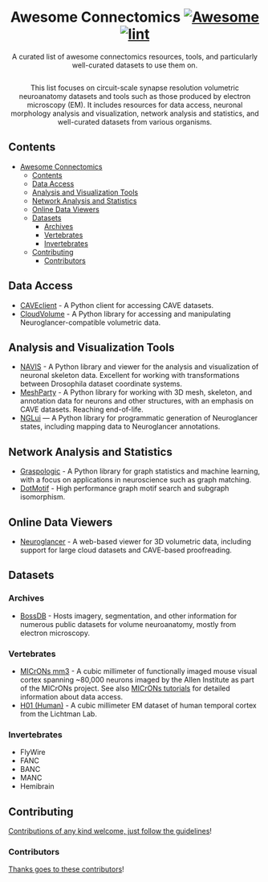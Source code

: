 <div align="center">

<!-- title -->

<!--lint ignore no-dead-urls-->

# Awesome Connectomics [![Awesome](https://awesome.re/badge.svg)](https://awesome.re) [![lint](https://github.com/ceesem/awesome-connectomics/actions/workflows/lint.yaml/badge.svg)](https://github.com/ceesem/awesome-connectomics/actions/workflows/lint.yaml)

<!-- subtitle -->

A curated list of awesome connectomics resources, tools, and particularly well-curated datasets to use them on.

<!-- image -->

<a href="" target="_blank" rel="noopener noreferrer">
  <img src="" />
</a>

<!-- description -->

This list focuses on circuit-scale synapse resolution volumetric neuroanatomy datasets and tools such as those produced by electron microscopy (EM). It includes resources for data access, neuronal morphology analysis and visualization, network analysis and statistics, and well-curated datasets from various organisms.

</div>

<!-- TOC -->

## Contents

- [Awesome Connectomics  ](#awesome-connectomics--)
  - [Contents](#contents)
  - [Data Access](#data-access)
  - [Analysis and Visualization Tools](#analysis-and-visualization-tools)
  - [Network Analysis and Statistics](#network-analysis-and-statistics)
  - [Online Data Viewers](#online-data-viewers)
  - [Datasets](#datasets)
    - [Archives](#archives)
    - [Vertebrates](#vertebrates)
    - [Invertebrates](#invertebrates)
  - [Contributing](#contributing)
    - [Contributors](#contributors)

<!-- CONTENT -->

## Data Access

- [CAVEclient](https://github.com/CAVEconnectome/CAVEclient) - A Python client for accessing CAVE datasets.
- [CloudVolume](https://github.com/seung-lab/cloud-volume) - A Python library for accessing and manipulating Neuroglancer-compatible volumetric data.

## Analysis and Visualization Tools

- [NAVIS](https://navis-org.github.io/navis/) - A Python library and viewer for the analysis and visualization of neuronal  skeleton data. Excellent for working with transformations between Drosophila dataset coordinate systems.
- [MeshParty](https://github.com/CAVEconnectome/MeshParty) - A Python library for working with 3D mesh, skeleton, and annotation data for neurons and other structures, with an emphasis on CAVE datasets. Reaching end-of-life.
- [NGLui](https://github.com/CAVEconnectome/nglui) — A Python library for programmatic generation of Neuroglancer states, including mapping data to Neuroglancer annotations.

## Network Analysis and Statistics

- [Graspologic](https://microsoft.github.io/graspologic/) - A Python library for graph statistics and machine learning, with a focus on applications in neuroscience such as graph matching.
- [DotMotif](https://github.com/aplbrain/dotmotif) - High performance graph motif search and subgraph isomorphism.

## Online Data Viewers

- [Neuroglancer](https://github.com/google/neuroglancer) - A web-based viewer for 3D volumetric data, including support for large cloud datasets and CAVE-based proofreading.

## Datasets

### Archives

- [BossDB](https://bossdb.org/) - Hosts imagery, segmentation, and other information for numerous public datasets for volume neuroanatomy, mostly from electron microscopy.

### Vertebrates

- [MICrONs mm3](https://microns-explorer.org/) - A cubic millimeter of functionally imaged mouse visual cortex spanning ~80,000 neurons imaged by the Allen Institute as part of the MICrONs project. See also [MICrONs tutorials](https://tutorial.microns-explorer.org/) for detailed information about data access.
- [H01 (Human)](https://h01-release.storage.googleapis.com/landing.html) - A cubic millimeter EM dataset of human temporal cortex from the Lichtman Lab.

### Invertebrates

- FlyWire
- FANC
- BANC
- MANC
- Hemibrain

<!-- END CONTENT -->

## Contributing

[Contributions of any kind welcome, just follow the guidelines](contributing.md)!

### Contributors

[Thanks goes to these contributors](https://github.com/ceesem/awesome-connectomics/graphs/contributors)!
